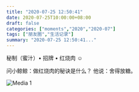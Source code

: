 ```yaml
---
title: "2020-07-25 12:50:41"
date: 2020-07-25T10:00:00+08:00
draft: false
categories: ["moments","2020","2020-07"]
tags: ["朋友圈","生活记录"]
summary: "2020-07-25 12:50:41..."
---
```


秘制（蜜汁）• 招牌 • 红烧肉 ☺️

问小鲸鲸：做红烧肉的秘诀是什么？
他说：舍得放糖。

![Media 1](/Moments/photos/2020-07-25/202007251250410.jpg)


